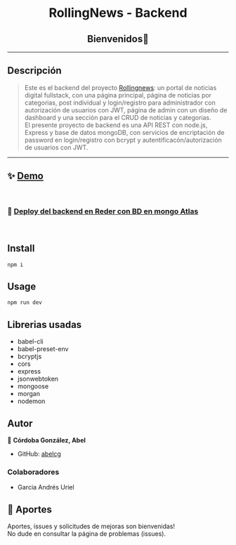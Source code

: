 <h1 align="center">RollingNews - Backend</h1>
<h2 align="center">Bienvenidos👋</h2>
<hr>
<p>

## Descripción
> Este es el backend del proyecto [Rollingnews](https://github.com/abelcg/rollingNews-G1): un portal de noticias digital fullstack, con una página principal, página de noticias por categorias, post individual y login/registro para administrador con autorización de usuarios con JWT, página de admin con un diseño de dashboard y una sección para el CRUD de noticias y categorias.
<br>El presente proyecto de backend es una API REST con node.js, Express y base de datos mongoDB, con servicios de encriptación de password  en login/registro con bcrypt y autentificacón/autorización de usuarios con JWT.

<hr>

## ✨ [Demo](https://diariorollingnews.netlify.app/)
<br>

### 🌟 [Deploy del backend en Reder con BD en mongo Atlas]( https://rolling-news.onrender.com/ )
<br>

## Install

```sh
npm i
```
## Usage

```sh
npm run dev
```
## Librerias usadas
- babel-cli
- babel-preset-env
- bcryptjs
- cors
- express
- jsonwebtoken
- mongoose
- morgan
- nodemon
## Autor

👤 **Córdoba González, Abel**

* GitHub: [abelcg](https://github.com/abelcg)


### Colaboradores
- Garcia Andrés Uriel
## 🤝 Aportes

Aportes, issues y solicitudes de mejoras son bienvenidas!<br />No dude en consultar la página de problemas (issues). 

